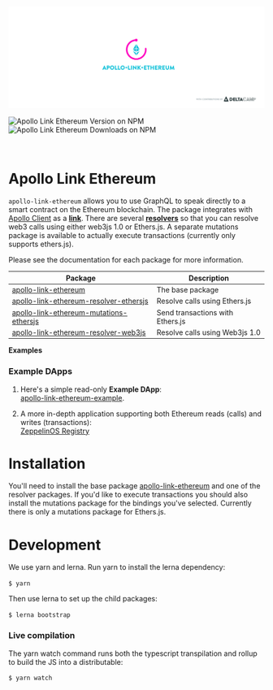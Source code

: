 ![Apollo Link Ethereum Banner](https://raw.githubusercontent.com/DeltaCamp/apollo-link-ethereum/master/brand/apollo-link-ethereum--banner.png)

![Apollo Link Ethereum Version on NPM](https://img.shields.io/npm/v/apollo-link-ethereum/latest.svg?color=blue&style=for-the-badge) &nbsp; ![Apollo Link Ethereum Downloads on NPM](https://img.shields.io/npm/dw/apollo-link-ethereum.svg?color=orange&style=for-the-badge)

<br />

# Apollo Link Ethereum

`apollo-link-ethereum` allows you to use GraphQL to speak directly to a smart contract on the Ethereum blockchain.  The package integrates with [Apollo Client](https://www.apollographql.com/docs/tutorial/client.html#apollo-client-setup) as a **[link](https://www.apollographql.com/docs/link/)**.  There are several **[resolvers](https://www.apollographql.com/docs/graphql-tools/resolvers.html#Resolver-map)** so that you can resolve web3 calls using either web3js 1.0 or Ethers.js.  A separate mutations package is available to actually execute transactions (currently only supports ethers.js).

Please see the documentation for each package for more information.

| Package | Description |
| --- | --- |
| [apollo-link-ethereum](https://github.com/DeltaCamp/apollo-link-ethereum/tree/master/packages/apollo-link-ethereum) | The base package |
| [apollo-link-ethereum-resolver-ethersjs](https://github.com/DeltaCamp/apollo-link-ethereum/tree/master/packages/apollo-link-ethereum-resolver-ethersjs) | Resolve calls using Ethers.js |
| [apollo-link-ethereum-mutations-ethersjs](https://github.com/DeltaCamp/apollo-link-ethereum/tree/master/packages/apollo-link-ethereum-mutations-ethersjs) | Send transactions with Ethers.js |
| [apollo-link-ethereum-resolver-web3js](https://github.com/DeltaCamp/apollo-link-ethereum/tree/master/packages/apollo-link-ethereum-resolver-web3js) | Resolve calls using Web3js 1.0 |

**Examples**

### Example DApps

1. Here's a simple read-only **Example DApp**:
<br />[apollo-link-ethereum-example](https://github.com/DeltaCamp/apollo-link-ethereum-example).  

2. A more in-depth application supporting both Ethereum reads (calls) and writes (transactions):
<br />[ZeppelinOS Registry](https://github.com/zeppelinos/zos-registry)

# Installation

You'll need to install the base package [apollo-link-ethereum](./packages/apollo-link-ethereum/README.md) and one of the resolver packages.  If you'd like to execute transactions you should also install the mutations package for the bindings you've selected.  Currently there is only a mutations package for Ethers.js.

# Development

We use yarn and lerna. Run yarn to install the lerna dependency:

`$ yarn`

Then use lerna to set up the child packages:

`$ lerna bootstrap`

### Live compilation

The yarn watch command runs both the typescript transpilation and rollup to build the JS into a distributable:

```
$ yarn watch
```
